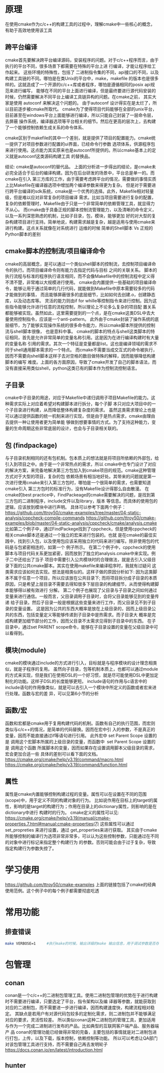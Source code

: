 # 原理

在使用cmake作为c/c++的构建工具的过程中，理解cmake中一些核心的概念，有助于高效地使用该工具

## 跨平台编译
cmake首先要解决跨平台编译源码，安装程序的问题。对于c/c++程序而言，由于执行的平台不同，很多场景下都需要在特殊的平台上进
行编译，才能让程序给工作起来。
这些环境的特殊性，包括了 二进制指令集的不同，api接口的不同，以及构建工具链的不同。哪怕是在类Unix的平台中，make，makefile
的版本也是很多样的。这就造成了一个开源的c/c++库或者程序，哪怕是遵循相同的posix api规范来进行编写，
能够在不同的平台上面进行编译，但是最终要进行源代码安装的时候，仍然需要解决不同平台上编译工具链异构的问题。在cmake之前，
其实大家是使用 autoconf 来解决这个问题的。
由于autoconf 设计得实在是太烂了，所以目前逐步被cmake所取代。
cmake为了使得项目代码能够在全部的unix平台，目前甚至在windows平台上面能够进行编译，所以只能自己封装了一层命令层，去屏蔽
操作系统，编译器选项等平台相关的细节。然后在更高的层次上，去构建了一个能够控制依赖生成关系的命令体系、

cmake区别于makefile的其中一个差别，就是提供了项目的配置能力。cmake统一提供了对项目参数进行配置的ui界面，已经命令行参数
选项体系，供源程序包来进行使用。这点能力其实原来也是autoconf所提供的。所以cmake基本上的定义就是autoconf这类源码构建工具
的替换品。

结论:
cmake是autoconf的替代品。
上面的分析进一步得出的结论，是cmake未必完全适合于后台的编译构建。因为在后台研发的场景中，平台总是单一的。而cmake在引入
第三方库的工作，由于需要考虑跨平台的情况，需要做的事情实质上比Makefile在编译器选项中增加两个编译参数来得更为复杂。
但是对于需要进行跨平台编译的sdk系统，cmake是一个优秀的选择。此外，Makefile相对轻量级，但是难以应对非常复杂的项目编译
需求。比如当项目需要进行复杂的配置，复杂的依赖管理时，Makefile由于只是一个非常简单的依赖管理工具，就显得力不从心。
而cmake由于具备正规的脚本控制流管理能力，以及清晰的命令定义，以及一系列深思熟虑的机制，比如子目录，包，模块，能够更加
好的对大型的复杂构建项目进行支持。简单地说，构建需求越是复杂，越是适用与使用cmake来进行构建。这点关系就像在对系统进行
运维的时候
简单的Shell脚本 Vs 正规的Python脚本的差别

## cmake脚本的控制流/项目编译命令
cmake的高层概念，是可以通过一个类似shell脚本的控制流，去控制项目编译命令的执行。而项目编译命令则有能力去指定代码与目标
之间的关联关系。
脚本的执行流程与标准的程序执行语言相同，而不会像Makefile中的控制流程中定义得不清不楚，非常难以大规模进行使用。
cmake会内置提供一些基础的项目编译命令，能够让用于通过简单的几行代码，就能做到Makefile中原本需要较多的代码才能做到的事情，
而且能够屏蔽很多的底层细节，比如如何去创建.o，创建静态库，以及动态库等。
灵活的能力则由if for whille等控制指令来进行控制。因为这些指令能够允许进行任意的流程控制，所以理论上不论多么复杂的项目配
置关系都能够被实现。虽然如此，这里需要提到的一个点，是在cmake这类DSL中去大量使用控制指令，应该是一个anti-pattern。
此外由于cmake封装了操作系统的底层细节，为了能够实现操作系统的很多命令能力，所以cmake脚本所提供的控制流与shell脚本很像，
也是意料中事。
cmake的脚本的特点与shell这类脚本的特征相同，首先是允许非常简单的变量名称引用。这是因为在进行编译构建时有大量的变量名称
引用的需求。其次一个特征是变量都是list。这也是编译领域的需求不同于shell通用脚本需求的一个特点。
而cmake不需要当成交互式的命令被执行，因而不需要向shell脚本这样子去对空格的数目做特殊的解释，因而能够降低构建脚本的编写
难度。上面的各方面原因，导致了cmake开发了自己的脚本语法，而没有直接采用类似shell，python这类已有的脚本作为控制流控制语言。

## 子目录
cmake中子目录的用途，对应于Makefile中递归调用子项目Makefile的能力。这种需求实际上对应着希望对构建脚本进行拆分，每个子脚
本只对应大项目中的一个子目录进行构建，从而降低整体构建复杂度的需求。
虽然这类需求理论上也是可以通过提供函数的统一机制来进行实现，但是由于是热点需求，cmake由理由去提供一种让使用者更为简单能
够做到想要事情的方式。为了支持这种能力，变量的生命周期这些非常底层的设计，也会与子目录相关联的。

## 包 (findpackage)
与子目录机制相同的还有包机制。包本质上的想法就是将项目所依赖的外部包，给引入到项目之中。由于是一个非常热点的需求，所以
cmake中也专门设计了对应的解决方案，来完备地解决第三方包加入到cmake项目的规范。cmake这种管理方式对于大型的项目，复杂的包
依赖场景有相当地好处。其带来的问题就是第一次进行使用cmake来引入第三方包时，哪怕是一个很简单的需求，也需要知道cmake引入
第三方包时的标准行为，没有Makefile设计得那么自由散漫。
在cmake的best practice中，FindPackeage的cmake需要解决的问题，是找到第三方包的二进制程序，include文件以及library，版本
等信息。而具体的使用包的逻辑，应该放到模块中进行声明。
具体可以参考下面两个例子：
https://github.com/ttroy50/cmake-examples/tree/master/04-static-analysis/cppcheck-compile-commands
https://github.com/ttroy50/cmake-examples/blob/master/04-static-analysis/cppcheck/cmake/analysis.cmake
比如第二个例子中，通过FindPackege找到了cppcheck，但是使用cppcheck的相关cmake脚本还是通过一个独立的宏来进行包装的。也就
是在cmake的最佳实践中，找到引入包，以及使用包应该采用独立的代码来进行编写。除非使用包的代码是与包紧密相连的，如第一个
例子所示。
在第二个例子中，cppcheck的使用脚本与项目代码关系更加紧密，因而放到了独立的analysis.cmake中来实现。例子二中还给出了当子
项目中需要引入公共模块时的合理做法，就是去引入父级目录下面的公共cmake脚本。其实在使用makefile来编译程序时，我就有过疑问
这类需求应该如何去实现。想法是相类似的。这样子做的原因分析如下: 因为这类脚本不属于任意一个项目，所以应该放在公共目录下; 
而将项目拆分成子目录的本质原因，只是希望上层目录不需要去得知很多下层目录的构建细节，从而使得构建脚本能够得以被有效进行
分解。
第二个例子也展现了父目录与子目录之间如何通过变量来进行通信。一般而言，父目录调用子目录时，会将父目录能够见到的变量传递
给子目录。然后子目录一般是根据这些变量来进行工作，而父目录见不到子目录的变量设置。
这是因为公共的东西大概率是放在上级目录的，因而上级目录公共的东西，包括变量定义等能够传递到子目录中是热需求。而子目录大
概率是完成构建更加细节部分的工作，因而父目录不太需求见得到子目录中的东西。
在子目录中，通过set PARENT scope命令，能够在子目录设置的变量在父级目录中可以看得到。

## 模块(module)
cmake的模块通过include的方式进行引入，目标就是与程序模块的设计理念相类似，就是子程序的复用。
虽然向子目录，包等机制本质上，也都可以通过module的方式来实现，但是我们在使用DSL的一个好习惯，就是尽可能使用DSL中更加定
制化的功能。这样子DSL的长度能够更短。
include语句的作用与c语言中的include语句的作用像类似，就是可以去引入一个模块中所定义的函数或者宏来进行处理。函数与宏的差
异，可以见第6小节的分析

## 函数/宏
函数和宏都是cmake用于复用构建代码的机制。函数有自己的执行范围，而宏则类似与c/c++的情况，是简单的代码替换。因而在宏中引
入的参数，不是真正的变量，因而不能直接通过if等语句进行引用。
此外宏中 set Parent Scope 设置的是 调用这个宏脚本所属的上级目录的变量，而函数中  set Parent Scope 设置的是 调用这个函数
所属脚本的变量，因而如果存在设置调用脚本父级目录的需求，宏会更加合适一些
具体的差别可以看下面的文档。
https://cmake.org/cmake/help/v3.19/command/macro.html
https://cmake.org/cmake/help/v3.19/command/function.html

## 属性
属性是cmake内置能够控制构建过程的变量。属性可以在设置在不同的范围(scope)中，用于定义不同的构建对象的行为。
比如说作用在目标上的target的属性，影响的是target的构建行为；作用在目录上的dictionary属性，则影响的是在dictionary中进行
构建时的行为。
cmake定义的属性可以见:
https://cmake.org/cmake/help/v3.19/manual/cmake-properties.7.html#manual:cmake-properties(7)
这些属性可以通过 set_propreties 来进行设置，通过 get_properties来进行获取。
其实由于cmake所能够控制的编译行为选项非常非常多，可以认为这些控制参数，只能通过在不同的对象中进行标记来指定整个构建行为
的参数。否则可能会由于过于复杂，导致指定构建行为参数失控了。

# 学习使用
https://github.com/ttroy50/cmake-examples
上面的链接包括了cmake的经典使用范例。这个例子中的每个例子都需要彻底吃透

# 常用功能
## 排查错误
```bash
make VERBOSE=1     #执行make的时候，输出详细的make 输出信息，用于调试参数是否存在问题
```

# 包管理
## conan
conan是一个c/c++的二进制包管理工具。使用二进制包管理的优势在于进行构建时不需要进行编译，只要选定了平台，指令架构以及编
译器等参数，就能获取到对应的二进制包，而不需要进一步进行编译，因而构建速度快，构建流程相对稳定。
其缺点是若用户有对源代码包较多的定制化需求，则二进制包并不能够满足对应的要求，灵活性较差。
所以类似conan这种二进制包的管理工具，更加适用与作为一个完成二进制进行发布的产品。比如典型的互联网客户端产品、服务器端产
品
conan的管理功能已经做得非常的完备，主要包括的事情就是对二进制包进行打包，上传，以及下载，版本控制，依赖控制等功能。
所以可以考虑让QA部门对该包管理工具进行支持，而不需要自己再去发明轮子
https://docs.conan.io/en/latest/introduction.html

## hunter
